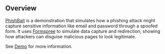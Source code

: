 ## Overview

 <a href="https://github.com/luckalgorithm/PhishBait" target="_blank" rel="noopener noreferrer">PhishBait</a> is a demonstration that simulates how a phishing attack might capture sensitive information like email and password through a spoofed form. It uses <a href="https://formspree.io" target="_blank" rel="noopener noreferrer">Formspree</a> to simulate data capture and redirection, showing how attackers can disguise malicious pages to look legitimate.

See <a href="https://luckalgorithm.github.io/PhishBait/TackleBox/Demo/demo.html" target="_blank" rel="noopener noreferrer">Demo</a> for more information.